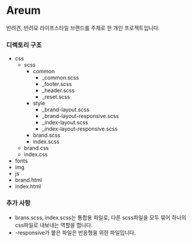 # Areum

반려견, 반려묘 라이프스타일 브랜드를 주제로 한
개인 프로젝트입니다.

### 디렉토리 구조
- css
  - scss
    - common
      - _common.scss
      - _footer.scss
      - _header.scss
      - _reset.scss
    - style
      - _brand-layout.scss
      - _brand-layout-responsive.scss
      - _index-layout.scss
      - _index-layout-responsive.scss
    - brand.scss
    - index.scss
  - brand.css
  - index.css
- fonts
- img
- js
- brand.html
- index.html

### 추가 사항

- brans.scss, index.scss는 통합용 파일로, 다른 scss파일을 모두 묶어 하나의 css파일로 내보내는 역할을 합니다.
- -responsive가 붙은 파일은 반응형을 위한 파일입니다.

